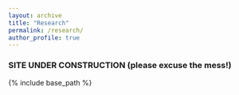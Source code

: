 ```yaml
---
layout: archive
title: "Research"
permalink: /research/
author_profile: true
---
```


### SITE UNDER CONSTRUCTION (please excuse the mess!) 
{% include base_path %}


<!--{% for post in site.portfolio %}
  {% include archive-single.html %}
{% endfor %}-->


